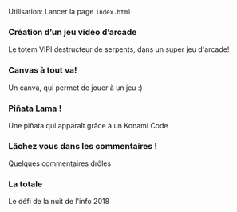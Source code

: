 Utilisation:
Lancer la page `index.html`

### Création d’un jeu vidéo d’arcade

Le totem VIPI destructeur de serpents, dans un super jeu d'arcade!

### Canvas à tout va!

Un canva, qui permet de jouer à un jeu :)

### Piñata Lama !

Une piñata qui apparaît grâce à un Konami Code

### Lâchez vous dans les commentaires !

Quelques commentaires drôles

### La totale

Le défi de la nuit de l'info 2018
